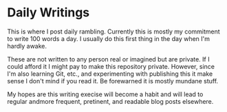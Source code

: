 # Daily Writings #

This is where I post daily rambling. Currently this is mostly my commitment to write 100 words a day.  I usually do this first thing in the day when I'm hardly awake.

These are not written to any person real or imagined but are private.  If I could afford it I might pay to make this repository private. However, since I'm also learning Git, etc., and experimenting with publishing this it make sense I don't mind if you read it.  Be forewarned it is mostly mundane stuff.  

My hopes are this writing execise will become a habit and will lead to regular andmore frequent, pretinent, and readable blog posts elsewhere.



